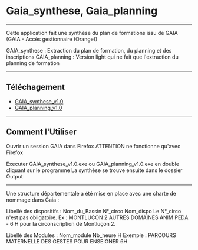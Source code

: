 # Gaia_synthese, Gaia_planning
----------------------------------------------------------------

Cette application fait une synthèse du plan de formations issu de GAIA (GAIA - Accès gestionnaire (Orange))

GAIA_synthese : Extraction du plan de formation, du planning et des inscriptions
GAIA_planning : Version light qui ne fait que l'extraction du planning de formation

----------------------------------------------------------------
Téléchagement
----------------------------------------------------------------

- [GAIA_synthese_v1.0](http://info.montlucon.free.fr/Logiciels/gaia/GAIA_synthese_v1.0.exe)
- [GAIA_planning_v1.0](http://info.montlucon.free.fr/Logiciels/gaia/GAIA_planning_v1.0.exe)

----------------------------------------------------------------
Comment l'Utiliser
----------------------------------------------------------------

Ouvrir un session GAIA dans Firefox 
ATTENTION ne fonctionne qu'avec Firefox

Executer GAIA_synthese_v1.0.exe ou GAIA_planning_v1.0.exe en double cliquant sur le programme
La synthèse se trouve ensuite dans le dossier Output


--------------------------------------------------------------
Une structure départementale a été mise en place avec une charte de nommage dans Gaia :

Libellé des dispositifs :  Nom_du_Bassin N°_circo Nom_dispo
Le N°_circo n'est pas obligatoire.
Ex : MONTLUCON 2 AUTRES DOMAINES ANIM PEDA - 6 H
pour la circonscription de Montluçon 2.

Libellé des Modules : Nom_module Nb_heure H
Exemple : PARCOURS MATERNELLE DES GESTES POUR ENSEIGNER 6H


